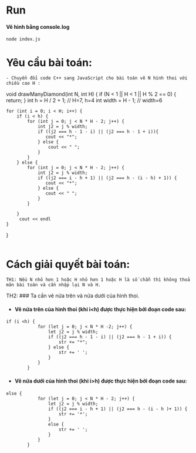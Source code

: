
# Run

 #### Vẽ hình bằng console.log
```
node index.js
```


# Yêu cầu bài toán:
```
- Chuyển đổi code C++ sang JavaScript cho bài toán vẽ N hình thoi với chiều cao H :
```
void drawManyDiamond(int N, int H) {
  if (N < 1 || H < 1 || H % 2 == 0) {
       return;
    }
    int h = H / 2 + 1; // H=7, h=4
    int width = H - 1; // width=6

    for (int i = 0; i < H; i++) {
        if (i < h) {
            for (int j = 0; j < N * H - 2; j++) {
                int j2 = j % width;
                if ((j2 === h - 1 - i) || (j2 === h - 1 + i)){
                   cout << "*";
                } else {
                    cout << " ";
                }
            }
        } else {
            for (int j = 0; j < N * H - 2; j++) {
                int j2 = j % width;
                if ((j2 === i - h + 1) || (j2 === h - (i - h) + 1)) {
                   cout << "*";
                } else {
                   cout << " ";
                }
            }

        }
         cout << endl
    }
}
```

```
# Cách giải quyết bài toán:
```
TH1: Nếu N nhỏ hơn 1 hoặc H nhỏ hơn 1 hoặc H là số chẵn thì không thoả mãn bài toán và cần nhập lại N và H.
```

TH2: ### Ta cần vẽ nửa trên và nửa dưới của hình thoi.

- #### Vẽ nửa trên của hình thoi (khi i<h) được thực hiện bởi đoạn code sau:
```
if (i <h) {
            for (let j = 0; j < N * H -2; j++) {
                let j2 = j % width;
                if ((j2 === h - 1 - i) || (j2 === h - 1 + i)) {
                    str += "*";
                } else {
                    str += ' ';
                }
            }
        }
```
- #### Vẽ nửa dưới của hình thoi (khi i>h) được thực hiện bởi đoạn code sau: 
```
else {
            for (let j = 0; j < N * H - 2; j++) {
                let j2 = j % width;
                if ((j2 === i - h + 1) || (j2 === h - (i - h )+ 1)) {
                    str += '*';
                }
                else {
                    str += ' ';
                }
            }
        }
```
```
